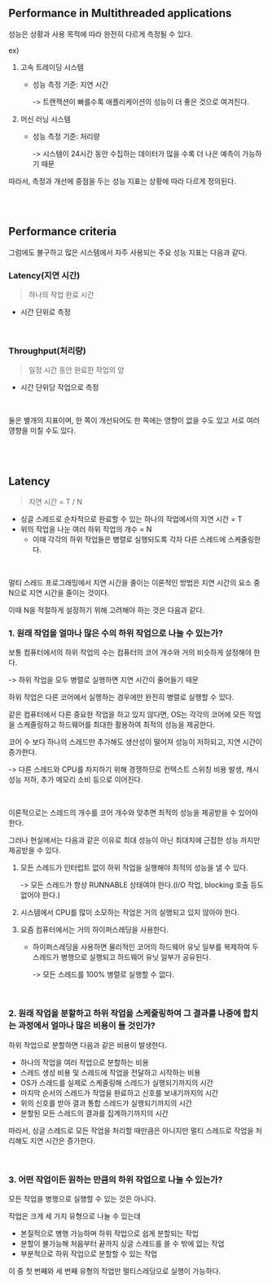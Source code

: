 ## Performance in Multithreaded applications
성능은 상황과 사용 목적에 따라 완전히 다르게 측정될 수 있다.

ex)
1. 고속 트레이딩 시스템
   - 성능 측정 기준: 지연 시간
     
     -> 트랜잭션이 빠를수록 애플리케이션의 성능이 더 좋은 것으로 여겨진다.
2. 머신 러닝 시스템
   - 성능 측정 기준: 처리량
     
     -> 시스템이 24시간 동안 수집하는 데이터가 많을 수록 더 나은 예측이 가능하기 때문

따라서, 측정과 개선에 중점을 두는 성능 지표는 상황에 따라 다르게 정의된다.

<br/><br/>

## Performance criteria
그럼에도 불구하고 많은 시스템에서 자주 사용되는 주요 성능 지표는 다음과 같다.
### Latency(지연 시간)
> 하나의 작업 완료 시간
- 시간 단위로 측정

<br/>

### Throughput(처리량)
> 일정 시간 동안 완료한 작업의 양
- 시간 단위당 작업으로 측정

<br/>

둘은 별개의 지표이며, 한 쪽이 개선되어도 한 쪽에는 영향이 없을 수도 있고 서로 여러 영향을 미칠 수도 있다.

<br/><br/>

## Latency
> 지연 시간 = T / N
- 싱글 스레드로 순차적으로 완료할 수 있는 하나의 작업에서의 지연 시간 = T
- 위의 작업을 나눈 여러 하위 작업의 개수 = N
  - 이때 각각의 하위 작업들은 병렬로 실행되도록 각자 다른 스레드에 스케줄링한다.

<br/>

멀티 스레드 프로그래밍에서 지연 시간을 줄이는 이론적인 방법은 지연 시간의 요소 중 N으로 지연 시간을 줄이는 것이다.

이때 N을 적절하게 설정하기 위해 고려해야 하는 것은 다음과 같다.

### 1. 원래 작업을 얼마나 많은 수의 하위 작업으로 나눌 수 있는가?

보통 컴퓨터에서의 하위 작업의 수는 컴퓨터의 코어 개수와 거의 비슷하게 설정해야 한다.
  
-> 하위 작업을 모두 병렬로 실행하면 지연 시간이 줄어들기 때문
    
하위 작업은 다른 코어에서 실행하는 경우에만 완전히 병렬로 실행할 수 있다.

같은 컴퓨터에서 다른 중요한 작업을 하고 있지 않다면, OS는 각각의 코어에 모든 작업을 스케줄링하고 하드웨어를 최대한 활용하여 최적의 성능을 제공한다.

코어 수 보다 하나의 스레드만 추가해도 생산성이 떨어져 성능이 저하되고, 지연 시간이 증가한다.

-> 다른 스레드와 CPU를 차지하기 위해 경쟁하므로 컨텍스트 스위칭 비용 발생, 캐시 성능 저하, 추가 메모리 소비 등으로 이어진다.
   
<br/>

이론적으로는 스레드의 개수를 코어 개수와 맞추면 최적의 성능을 제공받을 수 있어야 한다.

그러나 현실에서는 다음과 같은 이유로 최대 성능이 아닌 최대치에 근접한 성능 까지만 제공받을 수 있다.

1. 모든 스레드가 인터럽트 없이 하위 작업을 실행해야 최적의 성능을 낼 수 있다.
  
    -> 모든 스레드가 항상 RUNNABLE 상태여야 한다.(I/O 작업, blocking 호출 등도 없어야 한다.)

2. 시스템에서 CPU를 많이 소모하는 작업은 거의 실행되고 있지 않아야 한다.
3. 요즘 컴퓨터에서는 거의 하이퍼스레딩을 사용한다.
   - 하이퍼스레딩을 사용하면 물리적인 코어의 하드웨어 유닛 일부를 복제하여 두 스레드가 병행으로 실행되고 하드웨어 유닛 일부가 공유된다.
   
     -> 모든 스레드를 100% 병렬로 실행할 수 없다.

<br/>

### 2. 원래 작업을 분할하고 하위 작업을 스케줄링하여 그 결과를 나중에 합치는 과정에서 얼마나 많은 비용이 들 것인가?
하위 작업으로 분할하면 다음과 같은 비용이 발생한다.
- 하나의 작업을 여러 작업으로 분할하는 비용
- 스레드 생성 비용 및 스레드에 작업을 전달하고 시작하는 비용
- OS가 스레드를 실제로 스케줄링해 스레드가 실행되기까지의 시간
- 마지막 순서의 스레드가 작업을 완료하고 신호를 보내기까지의 시간
- 위의 신호를 받아 결과 통합 스레드가 실행되기까지의 시간
- 분할된 모든 스레드의 결과를 집계하기까지의 시간

따라서, 싱글 스레드로 모든 작업을 처리할 때만큼은 아니지만 멀티 스레드로 작업을 처리해도 지연 시간은 증가한다.


<br/>

### 3. 어떤 작업이든 원하는 만큼의 하위 작업으로 나눌 수 있는가?
모든 작업을 병행으로 실행할 수 있는 것은 아니다.

작업은 크게 세 가지 유형으로 나눌 수 있는데
- 본질적으로 병행 가능하며 하위 작업으로 쉽게 분할되는 작업
- 분할이 불가능해 처음부터 끝까지 싱글 스레드를 쓸 수 밖에 없는 작업
- 부분적으로 하위 작업으로 분할할 수 있는 작업

이 중 첫 번째와 세 번째 유형의 작업만 멀티스레딩으로 실행이 가능하다.



